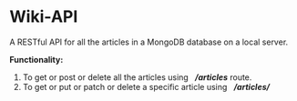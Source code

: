 # Wiki-API

A RESTful API for all the articles in a MongoDB database on a local server.

**Functionality:**
1. To get or post or delete all the articles using &nbsp; ***/articles*** route.
2. To get or put or patch or delete a specific article using  &nbsp; ***/articles/<Title of the article>***  route.

**Node modules used:**
 1. express
 2. ejs
 3. body-parser
 4. mongoose
